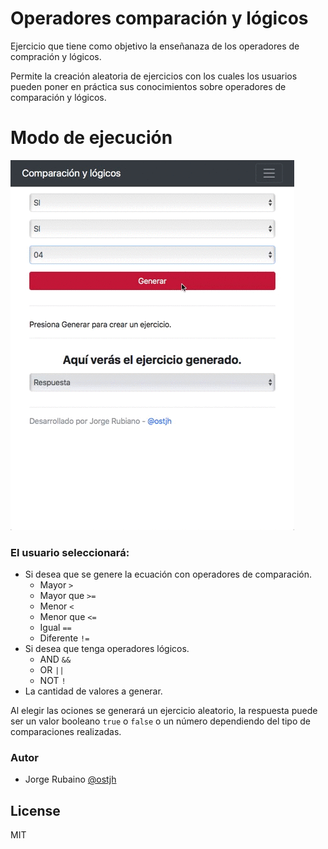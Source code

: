 # Operadores comparación y lógicos

Ejercicio que tiene como objetivo la enseñanaza de los operadores de compración y lógicos.

Permite la creación aleatoria de ejercicios con los cuales los usuarios pueden poner en práctica sus conocimientos sobre operadores de comparación y lógicos.

# Modo de ejecución

![execute](https://github.com/Jorger/Operadores_comparacion_logicos/blob/master/public/img/operadores.gif?raw=true)

### El usuario seleccionará:

* Si desea que se genere la ecuación con operadores de comparación.
  * Mayor ```>```
  * Mayor que ```>=```
  * Menor ```<```
  * Menor que ```<=```
  * Igual ```==```
  * Diferente ```!=```
* Si desea que tenga operadores lógicos.
  * AND ```&&```
  * OR ```||```
  * NOT ```!```
* La cantidad de valores a generar.

Al elegir las ociones se generará un ejercicio aleatorio, la respuesta puede ser un valor booleano ```true``` o ```false``` o un número dependiendo del tipo de comparaciones realizadas.

### Autor
* Jorge Rubaino [@ostjh]


License
----
MIT

[@ostjh]:https://twitter.com/ostjh
